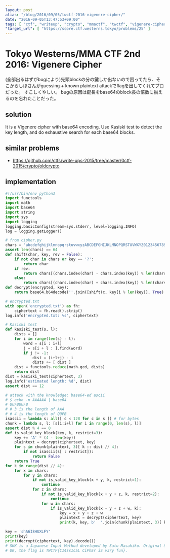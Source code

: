```yaml
---
layout: post
alias: "/blog/2016/09/05/twctf-2016-vigenere-cipher/"
date: "2016-09-05T13:47:53+09:00"
tags: [ "ctf", "writeup", "crypto", "mmactf", "twctf", "vigenere-cipher" ]
"target_url": [ "https://score.ctf.westerns.tokyo/problems/25" ]
---
```


# Tokyo Westerns/MMA CTF 2nd 2016: Vigenere Cipher

(全部出るはずがbugにより)先頭blockの分の鍵しか出ないので困ってたら、そこからしほさんがguessing + known plaintext attackでflagを出してくれてプロだった。
すこしくやしい。
bugの原因は鍵長をbase64のblock長の倍数に揃えるのを忘れたことだった。

## solution

It is a Vigenere cipher with base64 encoding.
Use Kasiski test to detect the key length, and do exhaustive search for each base64 blocks.

## similar problems

-   <https://github.com/ctfs/write-ups-2015/tree/master/0ctf-2015/crypto/oldcrypto>

## implementation

``` python
#!/usr/bin/env python3
import functools
import math
import base64
import string
import sys
import logging
logging.basicConfig(stream=sys.stderr, level=logging.INFO)
log = logging.getLogger()

# from cipher.py
chars = 'abcdefghijklmnopqrstuvwxyzABCDEFGHIJKLMNOPQRSTUVWXYZ0123456789+/'
assert len(chars) == 64
def shift(char, key, rev = False):
    if not char in chars or key == '?':
        return char
    if rev:
        return chars[(chars.index(char) - chars.index(key)) % len(chars)]
    else:
        return chars[(chars.index(char) + chars.index(key)) % len(chars)]
def decrypt(encrypted, key):
    return base64.b64decode(''.join([shift(c, key[i % len(key)], True) for i, c in enumerate(encrypted)]))

# encrypted.txt
with open('encrypted.txt') as fh:
    ciphertext = fh.read().strip()
log.info('encrypted.txt: %s', ciphertext)

# Kasiski test
def kasiski_test(s, l):
    dists = []
    for i in range(len(s) - l):
        word = s[i : i+l]
        j = s[i + l : ].find(word)
        if j != -1:
            dist = (i+l+j) - i
            dists += [ dist ]
    dist = functools.reduce(math.gcd, dists)
    return dist
dist = kasiski_test(ciphertext, 3)
log.info('estimated length: %d', dist)
assert dist == 12

# attack with the knowledge: base64-ed ascii
# $ echo -n AAAAAA | base64
# QUFBQUFB
# # 3 is the length of AAA
# # 4 is the length of QUFB
isascii = lambda s: all([ c < 128 for c in s ]) # for bytes
chunk = lambda s, l: [s[i:i+l] for i in range(0, len(s), l)]
assert dist % 4 == 0
def is_valid_key_block(key, k, restrict=3):
    key += 'A' * (4 - len(key))
    plaintext = decrypt(ciphertext, key)
    for s in chunk(plaintext, 3)[ k :: dist // 4]:
        if not isascii(s[ : restrict]):
            return False
    return True
for k in range(dist // 4):
    for x in chars:
        for y in chars:
            if not is_valid_key_block(x + y, k, restrict=1):
                continue
            for z in chars:
                if not is_valid_key_block(x + y + z, k, restrict=2):
                    continue
                for w in chars:
                    if is_valid_key_block(x + y + z + w, k):
                        key = x + y + z + w
                        plaintext = decrypt(ciphertext, key)
                        print(k, key, b'  '.join(chunk(plaintext, 3)[ k :: dist // 4]))

key = 'shA6I8HUXLFY'
print(key)
print(decrypt(ciphertext, key).decode())
# SKK is a Japanese Input Method developed by Sato Masahiko. Original SKK targets Emacs. However, there are various SKK programs that works other systems such as SKKFEP(for Windows), AquaSKK(for MacOS X) and eskk(for vim).
# OK, the flag is TWCTF{C14ss1caL CiPhEr iS v3ry fun}.
```
